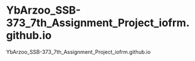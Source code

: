 # YbArzoo_SSB-373_7th_Assignment_Project_iofrm.github.io
YbArzoo_SSB-373_7th_Assignment_Project_iofrm.github.io
